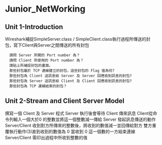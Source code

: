 # Junior_NetWorking

## Unit 1-Introduction
Wireshark補捉SimpleServer.class / SimpleClient.class執行過程所傳送的封包，寫下Client與Server之間傳送的所有封包

      請問 Server 所開的 Port number 為？
      請問 Client 所使用的 Port number 為？
      請貼上所補捉封包的畫面。
      那些封包屬於 TCP 連線建立的封包，這些封包的 Flag 值為何?
      那些封包為 Client 送訊息給 Server 及 Server 回應收到訊息的封包?
      那些封包為 Server 送訊息給 Client 及 Client 回應收到訊息的封包?
      那些封包為 TCP 連線結束的封包？
## Unit 2-Stream and Client Server Model
撰寫一個 Client 及 Server 程式
      Server 執行後會等待 Client 傳來訊息
      Client從命令列輸入一個大於0 的整數並將這一個整數減一傳給 Server 發起訊息傳送的動作
      Server/Client 收到對方所傳來的整數後，將收到的數值減一並回傳給對方
      雙方重覆執行動作(3)直到收到的數值為 0
      當收到 0 這一個數的一方結束連線
      Server/Client 需印出過程中所收到整數的值
